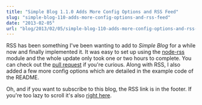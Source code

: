 ```yaml
---
title: "Simple Blog 1.1.0 Adds More Config Options and RSS Feed"
slug: "simple-blog-110-adds-more-config-options-and-rss-feed"
date: "2013-02-05"
url: "blog/2013/02/05/simple-blog-110-adds-more-config-options-and-rss-feed.html"
---
```


RSS has been something I've been wanting to add to *Simple Blog* for a while now and finally implemented it. It was easy to set up using the [node-rss](https://github.com/dylang/node-rss) module and the whole update only took one or two hours to complete. You can check out the [pull request](https://github.com/gschier/simple-blog/commit/25925bb2ee5d3fc06d8427040244f3fcf5b415f2) if you're curious. Along with RSS, I also added a few more config options which are detailed in the example code of the README.

Oh, and if you want to subscribe to this blog, the RSS link is in the footer. If you're too lazy to scroll it's also [right here](https://admin.schier.co/rss.xml).
